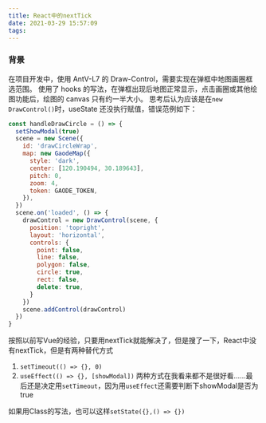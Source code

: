 ```yaml
---
title: React中的nextTick
date: 2021-03-29 15:57:09
tags:
---
```


### 背景

在项目开发中，使用 AntV-L7 的 Draw-Control，需要实现在弹框中地图画圈框选范围。
使用了 hooks 的写法，在弹框出现后地图正常显示，点击画圈或其他绘图功能后，绘图的 canvas 只有约一半大小。
思考后认为应该是在`new DrawControl()`时，useState 还没执行赋值，错误范例如下：

```javascript
const handleDrawCircle = () => {
  setShowModal(true)
  scene = new Scene({
    id: 'drawCircleWrap',
    map: new GaodeMap({
      style: 'dark',
      center: [120.190494, 30.189643],
      pitch: 0,
      zoom: 4,
      token: GAODE_TOKEN,
    }),
  })
  scene.on('loaded', () => {
    drawControl = new DrawControl(scene, {
      position: 'topright',
      layout: 'horizontal',
      controls: {
        point: false,
        line: false,
        polygon: false,
        circle: true,
        rect: false,
        delete: true,
      }
    })
    scene.addControl(drawControl)
  })
}
```
按照以前写Vue的经验，只要用nextTick就能解决了，但是搜了一下，React中没有nextTick，但是有两种替代方式
1. `setTimeout(() => {}, 0)`
2. `useEffect(() => {}, [showModal])`
两种方式在我看来都不是很好看……最后还是决定用`setTimeout`，因为用`useEffect`还需要判断下showModal是否为true

如果用Class的写法，也可以这样`setState({},() => {})`
